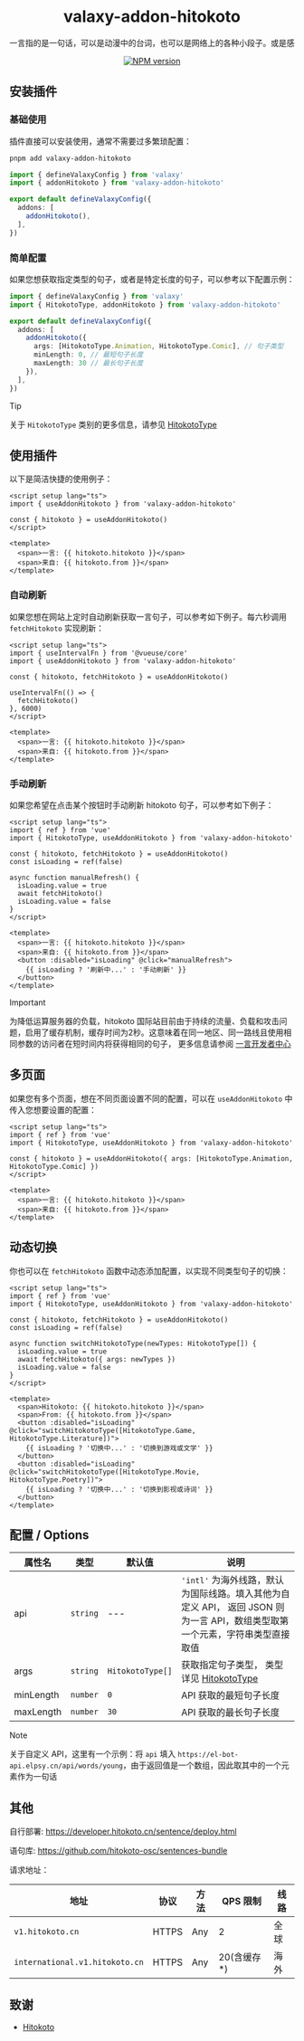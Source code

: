 <h1 align="center">valaxy-addon-hitokoto</h1>

<pre align="center">
一言指的是一句话，可以是动漫中的台词，也可以是网络上的各种小段子。或是感动，或是开心，有或是单纯的回忆...
</pre>

<p align="center">
<a href="https://www.npmjs.com/package/valaxy-addon-hitokoto" rel="nofollow"><img src="https://img.shields.io/npm/v/valaxy-addon-hitokoto?color=0078E7" alt="NPM version"></a>
</p>

## 安装插件

### 基础使用

插件直接可以安装使用，通常不需要过多繁琐配置：

```bash
pnpm add valaxy-addon-hitokoto
```

```ts
import { defineValaxyConfig } from 'valaxy'
import { addonHitokoto } from 'valaxy-addon-hitokoto'

export default defineValaxyConfig({
  addons: [
    addonHitokoto(),
  ],
})
```

### 简单配置

如果您想获取指定类型的句子，或者是特定长度的句子，可以参考以下配置示例：

```ts
import { defineValaxyConfig } from 'valaxy'
import { HitokotoType, addonHitokoto } from 'valaxy-addon-hitokoto'

export default defineValaxyConfig({
  addons: [
    addonHitokoto({
      args: [HitokotoType.Animation, HitokotoType.Comic], // 句子类型
      minLength: 0, // 最短句子长度
      maxLength: 30 // 最长句子长度
    }),
  ],
})
```

> [!TIP]
> 关于 `HitokotoType` 类别的更多信息，请参见 [HitokotoType](https://github.com/valaxyjs/valaxy-addon-hitokoto/tree/master/client/enum.ts)

## 使用插件

以下是简洁快捷的使用例子：

```vue
<script setup lang="ts">
import { useAddonHitokoto } from 'valaxy-addon-hitokoto'

const { hitokoto } = useAddonHitokoto()
</script>

<template>
  <span>一言: {{ hitokoto.hitokoto }}</span>
  <span>来自: {{ hitokoto.from }}</span>
</template>
```

### 自动刷新

如果您想在网站上定时自动刷新获取一言句子，可以参考如下例子。每六秒调用 `fetchHitokoto` 实现刷新：

```vue
<script setup lang="ts">
import { useIntervalFn } from '@vueuse/core'
import { useAddonHitokoto } from 'valaxy-addon-hitokoto'

const { hitokoto, fetchHitokoto } = useAddonHitokoto()

useIntervalFn(() => {
  fetchHitokoto()
}, 6000)
</script>

<template>
  <span>一言: {{ hitokoto.hitokoto }}</span>
  <span>来自: {{ hitokoto.from }}</span>
</template>
```

### 手动刷新

如果您希望在点击某个按钮时手动刷新 hitokoto 句子，可以参考如下例子：

```vue
<script setup lang="ts">
import { ref } from 'vue'
import { HitokotoType, useAddonHitokoto } from 'valaxy-addon-hitokoto'

const { hitokoto, fetchHitokoto } = useAddonHitokoto()
const isLoading = ref(false)

async function manualRefresh() {
  isLoading.value = true
  await fetchHitokoto()
  isLoading.value = false
}
</script>

<template>
  <span>一言: {{ hitokoto.hitokoto }}</span>
  <span>来自: {{ hitokoto.from }}</span>
  <button :disabled="isLoading" @click="manualRefresh">
    {{ isLoading ? '刷新中...' : '手动刷新' }}
  </button>
</template>
```

> [!IMPORTANT]
> 为降低运算服务器的负载，hitokoto 国际站目前由于持续的流量、负载和攻击问题，启用了缓存机制，缓存时间为2秒。这意味着在同一地区、同一路线且使用相同参数的访问者在短时间内将获得相同的句子， 更多信息请参阅 [一言开发者中心](https://developer.hitokoto.cn/sentence/#请求地址)

## 多页面

如果您有多个页面，想在不同页面设置不同的配置，可以在 `useAddonHitokoto` 中传入您想要设置的配置：

```vue
<script setup lang="ts">
import { ref } from 'vue'
import { HitokotoType, useAddonHitokoto } from 'valaxy-addon-hitokoto'

const { hitokoto } = useAddonHitokoto({ args: [HitokotoType.Animation, HitokotoType.Comic] })
</script>

<template>
  <span>一言: {{ hitokoto.hitokoto }}</span>
  <span>来自: {{ hitokoto.from }}</span>
</template>
```

## 动态切换

你也可以在 `fetchHitokoto` 函数中动态添加配置，以实现不同类型句子的切换：

```vue
<script setup lang="ts">
import { ref } from 'vue'
import { HitokotoType, useAddonHitokoto } from 'valaxy-addon-hitokoto'

const { hitokoto, fetchHitokoto } = useAddonHitokoto()
const isLoading = ref(false)

async function switchHitokotoType(newTypes: HitokotoType[]) {
  isLoading.value = true
  await fetchHitokoto({ args: newTypes })
  isLoading.value = false
}
</script>

<template>
  <span>Hitokoto: {{ hitokoto.hitokoto }}</span>
  <span>From: {{ hitokoto.from }}</span>
  <button :disabled="isLoading" @click="switchHitokotoType([HitokotoType.Game, HitokotoType.Literature])">
    {{ isLoading ? '切换中...' : '切换到游戏或文学' }}
  </button>
  <button :disabled="isLoading" @click="switchHitokotoType([HitokotoType.Movie, HitokotoType.Poetry])">
    {{ isLoading ? '切换中...' : '切换到影视或诗词' }}
  </button>
</template>
```

## 配置 / Options

| 属性名 | 类型 | 默认值 | 说明 |
| ---- | ---- | ---- | ---- |
| api | `string` | --- | `'intl'` 为海外线路，默认为国际线路。填入其他为自定义 API， 返回 JSON 则为一言 API，数组类型取第一个元素，字符串类型直接取值 |
| args | `string` | `HitokotoType[]` | 获取指定句子类型， 类型详见 [HitokotoType](https://github.com/valaxyjs/valaxy-addon-hitokoto/tree/master/client/enum.ts)|
| minLength | `number` | `0` | API 获取的最短句子长度 |
| maxLength | `number` | `30` | API 获取的最长句子长度 |

> [!NOTE]
> 关于自定义 API，这里有一个示例：将 `api` 填入 `https://el-bot-api.elpsy.cn/api/words/young`，由于返回值是一个数组，因此取其中的一个元素作为一句话

## 其他

自行部署: <https://developer.hitokoto.cn/sentence/deploy.html>

语句库: <https://github.com/hitokoto-osc/sentences-bundle>

请求地址：

| 地址 | 协议 | 方法 | QPS 限制 | 线路 |
| ---- | ---- | ---- | ---- | ---- |
| `v1.hitokoto.cn` | HTTPS | Any | 2 | 全球 |
| `international.v1.hitokoto.cn` | HTTPS | Any | 20(含缓存*) | 海外 |

## 致谢

- [Hitokoto](https://hitokoto.cn/)
